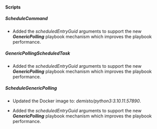 
#### Scripts

##### ScheduleCommand

- Added the *scheduledEntryGuid* arguments to support the new ***GenericPolling*** playbook mechanism which improves the playbook performance.

##### GenericPollingScheduledTask

- Added the *scheduledEntryGuid* arguments to support the new ***GenericPolling*** playbook mechanism which improves the playbook performance.

##### ScheduleGenericPolling
- Updated the Docker image to: *demisto/python3:3.10.11.57890*.

- Added the *scheduledEntryGuid* arguments to support the new ***GenericPolling*** playbook mechanism which improves the playbook performance.